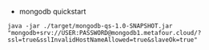 * mongodb quickstart

```
java -jar ./target/mongodb-qs-1.0-SNAPSHOT.jar "mongodb+srv://USER:PASSWORD@mongodb1.metafour.cloud/?ssl=true&sslInvalidHostNameAllowed=true&slaveOk=true"
```
